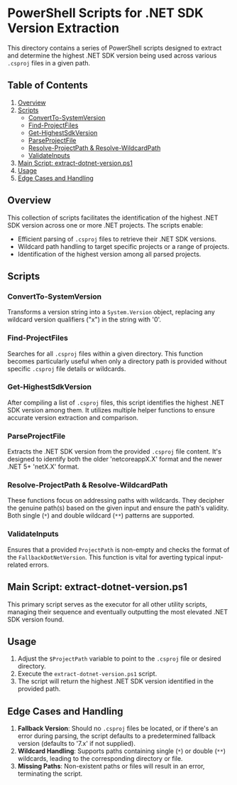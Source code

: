 # PowerShell Scripts for .NET SDK Version Extraction

This directory contains a series of PowerShell scripts designed to extract and determine the highest .NET SDK version being used across various `.csproj` files in a given path.

## Table of Contents

1. [Overview](#overview)
2. [Scripts](#scripts)
   - [ConvertTo-SystemVersion](#convertto-systemversion)
   - [Find-ProjectFiles](#find-projectfiles)
   - [Get-HighestSdkVersion](#get-highestsdkversion)
   - [ParseProjectFile](#parseprojectfile)
   - [Resolve-ProjectPath & Resolve-WildcardPath](#resolve-projectpath--resolve-wildcardpath)
   - [ValidateInputs](#validateinputs)
3. [Main Script: extract-dotnet-version.ps1](#main-script-extract-dotnet-versionps1)
4. [Usage](#usage)
5. [Edge Cases and Handling](#edge-cases-and-handling)

## Overview

This collection of scripts facilitates the identification of the highest .NET SDK version across one or more .NET projects. The scripts enable:

- Efficient parsing of `.csproj` files to retrieve their .NET SDK versions.
- Wildcard path handling to target specific projects or a range of projects.
- Identification of the highest version among all parsed projects.

## Scripts

### ConvertTo-SystemVersion

Transforms a version string into a `System.Version` object, replacing any wildcard version qualifiers ("x") in the string with '0'.

### Find-ProjectFiles

Searches for all `.csproj` files within a given directory. This function becomes particularly useful when only a directory path is provided without specific `.csproj` file details or wildcards.

### Get-HighestSdkVersion

After compiling a list of `.csproj` files, this script identifies the highest .NET SDK version among them. It utilizes multiple helper functions to ensure accurate version extraction and comparison.

### ParseProjectFile

Extracts the .NET SDK version from the provided `.csproj` file content. It's designed to identify both the older 'netcoreappX.X' format and the newer .NET 5+ 'netX.X' format.

### Resolve-ProjectPath & Resolve-WildcardPath

These functions focus on addressing paths with wildcards. They decipher the genuine path(s) based on the given input and ensure the path's validity. Both single (`*`) and double wildcard (`**`) patterns are supported.

### ValidateInputs

Ensures that a provided `ProjectPath` is non-empty and checks the format of the `FallbackDotNetVersion`. This function is vital for averting typical input-related errors.

## Main Script: extract-dotnet-version.ps1

This primary script serves as the executor for all other utility scripts, managing their sequence and eventually outputting the most elevated .NET SDK version found.

## Usage

1. Adjust the `$ProjectPath` variable to point to the `.csproj` file or desired directory.
2. Execute the `extract-dotnet-version.ps1` script.
3. The script will return the highest .NET SDK version identified in the provided path.

## Edge Cases and Handling

1. **Fallback Version**: Should no `.csproj` files be located, or if there's an error during parsing, the script defaults to a predetermined fallback version (defaults to '7.x' if not supplied).
2. **Wildcard Handling**: Supports paths containing single (`*`) or double (`**`) wildcards, leading to the corresponding directory or file.
3. **Missing Paths**: Non-existent paths or files will result in an error, terminating the script.